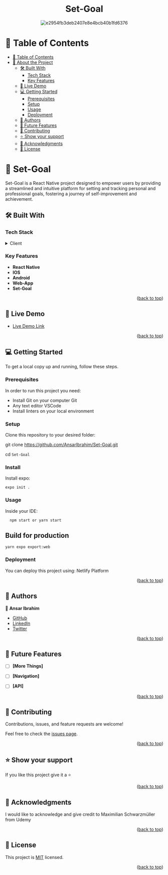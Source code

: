 <a name="readme-top"></a>

<div align="center">
    <br/>

 # Set-Goal

![e2954fb3deb2407e8e4bcb40b1fd6376](https://github.com/AnsarIbrahim/LeaderBoard-new/assets/117971223/9d715e43-a095-4b33-b5f2-161236e8fdcc)
</div>

<!-- TABLE OF CONTENTS -->

# 📗 Table of Contents


- [📗 Table of Contents](#-table-of-contents)
- [📖 About the Project](#about-project)
  - [🛠 Built With ](#-built-with-)
    - [Tech Stack ](#tech-stack-)
    - [Key Features ](#key-features-)
  - [🚀 Live Demo ](#-live-demo-)
  - [💻 Getting Started ](#-getting-started-)
    - [Prerequisites](#prerequisites)
    - [Setup](#setup)
    - [Usage](#usage)
    - [Deployment ](#deployment-)
  - [👥 Authors ](#-authors-)
  - [🔭 Future Features ](#-future-features-)
  - [🤝 Contributing ](#-contributing-)
  - [⭐️ Show your support ](#️-show-your-support-)
  - [🙏 Acknowledgments ](#-acknowledgments-)
  - [📝 License ](#-license-)

<!-- PROJECT DESCRIPTION -->

# 📖 Set-Goal <a name="about-project"></a>

Set-Goal is a React Native project designed to empower users by providing a streamlined and intuitive platform for setting and tracking personal and professional goals, fostering a journey of self-improvement and achievement.

## 🛠 Built With <a name="built-with"></a>

### Tech Stack <a name="tech-stack"></a>

<details>
  <summary>Client</summary>
  <ul>
    <li><a href="https://reactnative.dev/">React-Native</a></li>
    <li><a href="https://developer.mozilla.org/en-US/docs/Web/CSS">CSS</a></li>
    <li><a href="https://developer.mozilla.org/en-US/docs/Web/JavaScript">JavaScript</a></li>
  </ul>
</details>

<!-- Features -->

### Key Features <a name="key-features"></a>

- **React Native**
- **IOS**
- **Android**
- **Web-App**
- **Set-Goal**
<p align="right">(<a href="#readme-top">back to top</a>)</p>

<!-- LIVE DEMO -->

## 🚀 Live Demo <a name="live-demo"></a>

- [Live Demo Link](https://set-goal.netlify.app/)


<p align="right">(<a href="#readme-top">back to top</a>)</p>

<!-- GETTING STARTED -->

## 💻 Getting Started <a name="getting-started"></a>

To get a local copy up and running, follow these steps.

### Prerequisites

In order to run this project you need:

- Install Git on your computer Git
- Any text editor VSCode
- Install linters on your local environment

### Setup

Clone this repository to your desired folder:
<br>

git clone https://github.com/AnsarIbrahim/Set-Goal.git
<br>

cd `Set-Goal`


### Install

Install expo: 
 ```
 expo init .
```

### Usage

Inside your IDE:


```
  npm start or yarn start
```

## Build for production

```
yarn expo export:web
```

### Deployment <a name="deployment"></a>

You can deploy this project using: Netlify Platform

<p align="right">(<a href="#readme-top">back to top</a>)</p>
<!-- AUTHORS -->

## 👥 Authors <a name="authors"></a>

👤 **Ansar Ibrahim**

- [GitHub](https://github.com/AnsarIbrahim)
- [LinkedIn](www.linkedin.com/in/ansar-ibrahim)
- [Twitter](https://twitter.com/ansaradheeb)

<p align="right">(<a href="#readme-top">back to top</a>)</p>

<!-- FUTURE FEATURES -->

## 🔭 Future Features <a name="future-features"></a>

- [ ] **[More Things]**
- [ ] **[Navigation]**
- [ ] **[API]**


<p align="right">(<a href="#readme-top">back to top</a>)</p>

<!-- CONTRIBUTING -->

## 🤝 Contributing <a name="contributing"></a>

Contributions, issues, and feature requests are welcome!

Feel free to check the [issues page](https://github.com/AnsarIbrahim/Set-Goal/issues).

<p align="right">(<a href="#readme-top">back to top</a>)</p>

<!-- SUPPORT -->

## ⭐️ Show your support <a name="support"></a>

If you like this project give it a ⭐️

<p align="right">(<a href="#readme-top">back to top</a>)</p>

<!-- ACKNOWLEDGEMENTS -->

## 🙏 Acknowledgments <a name="acknowledgements"></a>

I would like to acknowledge and give credit to Maximilian Schwarzmüller from Udemy



<p align="right">(<a href="#readme-top">back to top</a>)</p>

<!-- LICENSE -->

## 📝 License <a name="license"></a>

This project is [MIT](./LICENSE) licensed.

<p align="right">(<a href="#readme-top">back to top</a>)</p>
